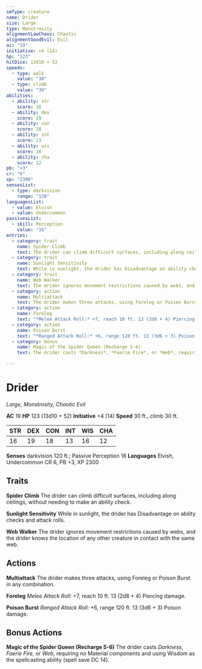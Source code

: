 ```yaml
---
smType: creature
name: Drider
size: Large
type: Monstrosity
alignmentLawChaos: Chaotic
alignmentGoodEvil: Evil
ac: "19"
initiative: +4 (14)
hp: "123"
hitDice: 13d10 + 52
speeds:
  - type: walk
    value: "30"
  - type: climb
    value: "30"
abilities:
  - ability: str
    score: 16
  - ability: dex
    score: 19
  - ability: con
    score: 18
  - ability: int
    score: 13
  - ability: wis
    score: 16
  - ability: cha
    score: 12
pb: "+3"
cr: "6"
xp: "2300"
sensesList:
  - type: darkvision
    range: "120"
languagesList:
  - value: Elvish
  - value: Undercommon
passivesList:
  - skill: Perception
    value: "16"
entries:
  - category: trait
    name: Spider Climb
    text: The drider can climb difficult surfaces, including along ceilings, without needing to make an ability check.
  - category: trait
    name: Sunlight Sensitivity
    text: While in sunlight, the drider has Disadvantage on ability checks and attack rolls.
  - category: trait
    name: Web Walker
    text: The drider ignores movement restrictions caused by webs, and the drider knows the location of any other creature in contact with the same web.
  - category: action
    name: Multiattack
    text: The drider makes three attacks, using Foreleg or Poison Burst in any combination.
  - category: action
    name: Foreleg
    text: "*Melee Attack Roll:* +7, reach 10 ft. 13 (2d8 + 4) Piercing damage."
  - category: action
    name: Poison Burst
    text: "*Ranged Attack Roll:* +6, range 120 ft. 13 (3d6 + 3) Poison damage."
  - category: bonus
    name: Magic of the Spider Queen (Recharge 5-6)
    text: The drider casts *Darkness*, *Faerie Fire*, or *Web*, requiring no Material components and using Wisdom as the spellcasting ability (spell save DC 14).

---
```


# Drider
*Large, Monstrosity, Chaotic Evil*

**AC** 19
**HP** 123 (13d10 + 52)
**Initiative** +4 (14)
**Speed** 30 ft., climb 30 ft.

| STR | DEX | CON | INT | WIS | CHA |
| --- | --- | --- | --- | --- | --- |
| 16 | 19 | 18 | 13 | 16 | 12 |

**Senses** darkvision 120 ft.; Passive Perception 16
**Languages** Elvish, Undercommon
CR 6, PB +3, XP 2300

## Traits

**Spider Climb**
The drider can climb difficult surfaces, including along ceilings, without needing to make an ability check.

**Sunlight Sensitivity**
While in sunlight, the drider has Disadvantage on ability checks and attack rolls.

**Web Walker**
The drider ignores movement restrictions caused by webs, and the drider knows the location of any other creature in contact with the same web.

## Actions

**Multiattack**
The drider makes three attacks, using Foreleg or Poison Burst in any combination.

**Foreleg**
*Melee Attack Roll:* +7, reach 10 ft. 13 (2d8 + 4) Piercing damage.

**Poison Burst**
*Ranged Attack Roll:* +6, range 120 ft. 13 (3d6 + 3) Poison damage.

## Bonus Actions

**Magic of the Spider Queen (Recharge 5-6)**
The drider casts *Darkness*, *Faerie Fire*, or *Web*, requiring no Material components and using Wisdom as the spellcasting ability (spell save DC 14).
